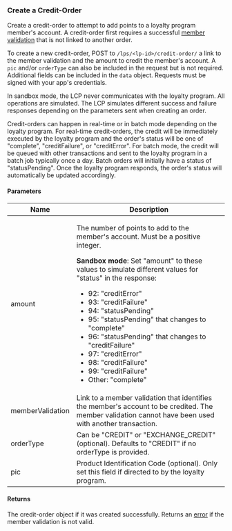 ### Create a Credit-Order

Create a credit-order to attempt to add points to a loyalty program member's account. A credit-order first requires a successful [member validation](#member-validations) that is not linked to another order.

To create a new credit-order, POST to `/lps/<lp-id>/credit-order/` a link to the member validation and the amount to credit the member's account. A `pic` and/or `orderType` can also be included in the request but is not required. Additional fields can be included in the `data` object. Requests must be signed with your app's credentials.

In sandbox mode, the LCP never communicates with the loyalty program. All operations are simulated. The LCP simulates different success and failure responses depending on the parameters sent when creating an order.

Credit-orders can happen in real-time or in batch mode depending on the loyalty program. For real-time credit-orders, the credit will be immediately executed by the loyalty program and the order's status will be one of "complete", "creditFailure", or "creditError". For batch mode, the credit will be queued with other transactions and sent to the loyalty program in a batch job typically once a day. Batch orders will initially have a status of "statusPending". Once the loyalty program responds, the order's status will automatically be updated accordingly. 

#### Parameters

<table>
    <thead>
        <tr>
            <th>Name</th>
            <th>Description</th>
        </tr>
    </thead>
    <tbody>
        <tr>
            <td>amount</td>
            <td><p>The number of points to add to the member's account. Must be a positive integer.</p>
                <p><strong>Sandbox mode</strong>: Set "amount" to these values to simulate different values for "status" in the response:
                    <ul>
                        <li>92: "creditError"</li>
                        <li>93: "creditFailure"</li>
                        <li>94: "statusPending"</li>
                        <li>95: "statusPending" that changes to "complete"</li>
                        <li>96: "statusPending" that changes to "creditFailure"</li>
                        <li>97: "creditError"</li>
                        <li>98: "creditFailure"</li>
                        <li>99: "creditFailure"</li>
                        <li>Other: "complete"</li>
                    </ul>
                </p>
            </td>
        </tr>
        <tr>
            <td>memberValidation</td>
            <td>Link to a member validation that identifies the member's account to be credited. The member validation cannot have been used with another transaction.</td>
        </tr>
        <tr>
            <td>orderType</td>
            <td>Can be "CREDIT" or "EXCHANGE_CREDIT" (optional). Defaults to "CREDIT" if no orderType is provided.</td>
        </tr>
        <tr>
            <td>pic</td>
            <td>Product Identification Code (optional). Only set this field if directed to by the loyalty program.</td>
        </tr>
    </tbody>
</table>
        
#### Returns

The credit-order object if it was created successfully. Returns an [error](./?doc=reference-manual#errors) if the member validation is not valid.
